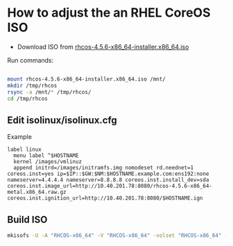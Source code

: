 # How to adjust the an RHEL CoreOS ISO

 * Download ISO from [rhcos-4.5.6-x86_64-installer.x86_64.iso](https://mirror.openshift.com/pub/openshift-v4/dependencies/rhcos/4.5/4.5.6/rhcos-4.5.6-x86_64-installer.x86_64.iso)

Run commands:
```bash

mount rhcos-4.5.6-x86_64-installer.x86_64.iso /mnt/
mkdir /tmp/rhcos
rsync -a /mnt/* /tmp/rhcos/
cd /tmp/rhcos
```
## Edit isolinux/isolinux.cfg

Example
```
label linux
  menu label ^$HOSTNAME
  kernel /images/vmlinuz
  append initrd=/images/initramfs.img nomodeset rd.neednet=1 coreos.inst=yes ip=$IP::$GW:$NM:$HOSTNAME.example.com:ens192:none nameserver=4.4.4.4 nameserver=8.8.8.8 coreos.inst.install_dev=sda coreos.inst.image_url=http://10.40.201.78:8080/rhcos-4.5.6-x86_64-metal.x86_64.raw.gz coreos.inst.ignition_url=http://10.40.201.78:8080/$HOSTNAME.ign
```

## Build ISO
```bash
mkisofs -U -A "RHCOS-x86_64" -V "RHCOS-x86_64" -volset "RHCOS-x86_64" -J -joliet-long -r -v -T -x ./lost+found -o /tmp/rhcos-4.5.6-x86_64-installer-custom.x86_64.iso -b isolinux/isolinux.bin -c isolinux/boot.cat -no-emul-boot -boot-load-size 4 -boot-info-table -eltorito-alt-boot -e images/efiboot.img -no-emul-boot .
```